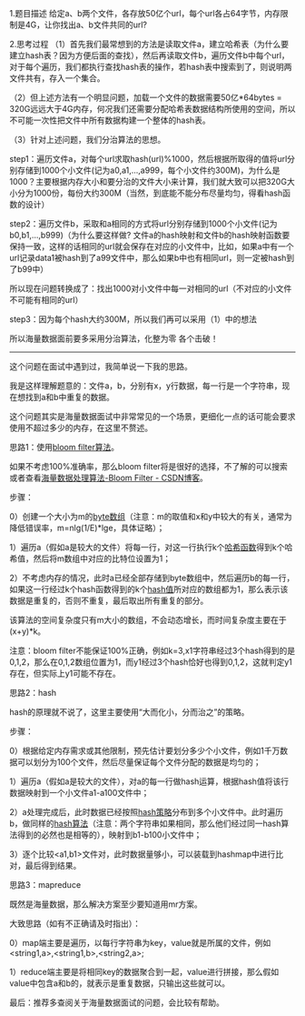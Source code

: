 1.题目描述
给定a、b两个文件，各存放50亿个url，每个url各占64字节，内存限制是4G，让你找出a、b文件共同的url?

2.思考过程
（1）首先我们最常想到的方法是读取文件a，建立哈希表（为什么要建立hash表？因为方便后面的查找），然后再读取文件b，遍历文件b中每个url，对于每个遍历，我们都执行查找hash表的操作，若hash表中搜索到了，则说明两文件共有，存入一个集合。

（2）但上述方法有一个明显问题，加载一个文件的数据需要50亿*64bytes = 320G远远大于4G内存，何况我们还需要分配哈希表数据结构所使用的空间，所以不可能一次性把文件中所有数据构建一个整体的hash表。

（3）针对上述问题，我们分治算法的思想。

step1：遍历文件a，对每个url求取hash(url)%1000，然后根据所取得的值将url分别存储到1000个小文件(记为a0,a1,...,a999，每个小文件约300M)，为什么是1000？主要根据内存大小和要分治的文件大小来计算，我们就大致可以把320G大小分为1000份，每份大约300M（当然，到底能不能分布尽量均匀，得看hash函数的设计）

step2：遍历文件b，采取和a相同的方式将url分别存储到1000个小文件(记为b0,b1,...,b999)（为什么要这样做? 文件a的hash映射和文件b的hash映射函数要保持一致，这样的话相同的url就会保存在对应的小文件中，比如，如果a中有一个url记录data1被hash到了a99文件中，那么如果b中也有相同url，则一定被hash到了b99中）

所以现在问题转换成了：找出1000对小文件中每一对相同的url（不对应的小文件不可能有相同的url）

step3：因为每个hash大约300M，所以我们再可以采用（1）中的想法

所以海量数据面前要多采用分治算法，化整为零 各个击破！

------



这个问题在面试中遇到过，我简单说一下我的思路。

我是这样理解题意的：文件a，b，分别有x，y行数据，每一行是一个字符串，现在想找到a和b中重复的数据。

这个问题其实是海量数据面试中非常常见的一个场景，更细化一点的话可能会要求使用不超过多少的内存，在这里不赘述。

思路1：使用[bloom filter算法](https://www.zhihu.com/search?q=bloom+filter算法&search_source=Entity&hybrid_search_source=Entity&hybrid_search_extra={"sourceType"%3A"answer"%2C"sourceId"%3A387830719})。

如果不考虑100%准确率，那么bloom filter将是很好的选择，不了解的可以搜索或者查看[海量数据处理算法-Bloom Filter - CSDN博客](https://link.zhihu.com/?target=https%3A//blog.csdn.net/hguisu/article/details/7866173)。

步骤：

0）创建一个大小为m的[byte数组](https://www.zhihu.com/search?q=byte数组&search_source=Entity&hybrid_search_source=Entity&hybrid_search_extra={"sourceType"%3A"answer"%2C"sourceId"%3A387830719})（注意：m的取值和x和y中较大的有关，通常为降低错误率，m=nlg(1/E)*lge，具体证略）；

1）遍历a（假如a是较大的文件）将每一行，对这一行执行k个[哈希函数](https://www.zhihu.com/search?q=哈希函数&search_source=Entity&hybrid_search_source=Entity&hybrid_search_extra={"sourceType"%3A"answer"%2C"sourceId"%3A387830719})得到k个哈希值，然后将m数组中对应的比特位设置为1；

2）不考虑内存的情况，此时a已经全部存储到byte数组中，然后遍历b的每一行，如果这一行经过k个hash函数得到的k个[hash值](https://www.zhihu.com/search?q=hash值&search_source=Entity&hybrid_search_source=Entity&hybrid_search_extra={"sourceType"%3A"answer"%2C"sourceId"%3A387830719})所对应的数组都为1，那么表示该数据是重复的，否则不重复，最后取出所有重复的部分。

该算法的空间复杂度只有m大小的数组，不会动态增长，而时间复杂度主要在于(x+y)*k。

注意：bloom filter不能保证100%正确，例如k=3,x1字符串经过3个hash得到的是0,1,2，那么在0,1,2数组位置为1，而y1经过3个hash恰好也得到0,1,2，这就判定y1存在，但实际上y1可能不存在。

思路2：hash

hash的原理就不说了，这里主要使用“大而化小，分而治之”的策略。

步骤：

0）根据给定内存需求或其他限制，预先估计要划分多少个小文件，例如1千万数据可以划分为100个文件，然后尽量保证每个文件分配的数据是均匀的；

1）遍历a（假如a是较大的文件），对a的每一行做hash运算，根据hash值将该行数据映射到一个小文件a1-a100文件中；

2）a处理完成后，此时数据已经按照[hash策略](https://www.zhihu.com/search?q=hash策略&search_source=Entity&hybrid_search_source=Entity&hybrid_search_extra={"sourceType"%3A"answer"%2C"sourceId"%3A387830719})分布到多个小文件中。此时遍历b，做同样的[hash算法](https://www.zhihu.com/search?q=hash算法&search_source=Entity&hybrid_search_source=Entity&hybrid_search_extra={"sourceType"%3A"answer"%2C"sourceId"%3A387830719})（注意：两个字符串如果相同，那么他们经过同一hash算法得到的必然也是相等的），映射到b1-b100小文件中；

3）逐个比较<a1,b1>文件对，此时数据量够小，可以装载到hashmap中进行比对，最后得到结果。

思路3：mapreduce

既然是海量数据，那么解决方案至少要知道用mr方案。

大致思路（如有不正确请及时指出）：

0）map端主要是遍历，以每行字符串为key，value就是所属的文件，例如<string1,a>,<string1,b>,<string2,a>;

1）reduce端主要是将相同key的数据聚合到一起，value进行拼接，那么假如value中包含a和b的，就表示是重复数据，只输出这些就可以。

最后：推荐多查阅关于海量数据面试的问题，会比较有帮助。